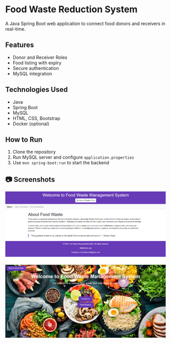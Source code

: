 # Food Waste Reduction System

A Java Spring Boot web application to connect food donors and receivers in real-time.

## Features
- Donor and Receiver Roles
- Food listing with expiry
- Secure authentication
- MySQL integration

## Technologies Used
- Java
- Spring Boot
- MySQL
- HTML, CSS, Bootstrap
- Docker (optional)

## How to Run
1. Clone the repository
2. Run MySQL server and configure `application.properties`
3. Use `mvn spring-boot:run` to start the backend

## 📷 Screenshots

![App Screenshot](Home.png)
![App Screenshot](Screenshot%202025-05-24%20175450.png)

